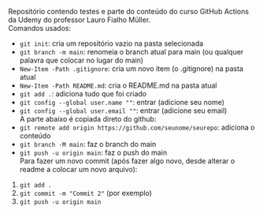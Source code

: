 Repositório contendo testes e parte do conteúdo do curso GitHub Actions da Udemy do professor Lauro Fialho Müller.  
Comandos usados:  
- ```git init```: cria um repositório vazio na pasta selecionada  
- ```git branch -m main```: renomeia o branch atual para main (ou qualquer palavra que colocar no lugar do main)  
- ```New-Item -Path .gitignore```: cria um novo item (o .gitignore) na pasta atual  
- ```New-Item -Path README.md```: cria o README.md na pasta atual  
- ```git add .```: adiciona tudo que foi criado  
- ```git config --global user.name ""```: entrar (adicione seu nome)  
- ```git config --global user.email ""```: entrar (adicione seu email)  
A parte abaixo é copiada direto do github:  
- ```git remote add origin https://github.com/seunome/seurepo```: adiciona o conteúdo  
- ```git branch -M main```: faz o branch do main  
- ```git push -u origin main```: faz o push do main  
Para fazer um novo commit (após fazer algo novo, desde alterar o readme a colocar um novo arquivo):  
1. ```git add .```  
2. ```git commit -m "Commit 2"``` (por exemplo)  
3. ```git push -u origin main```  
